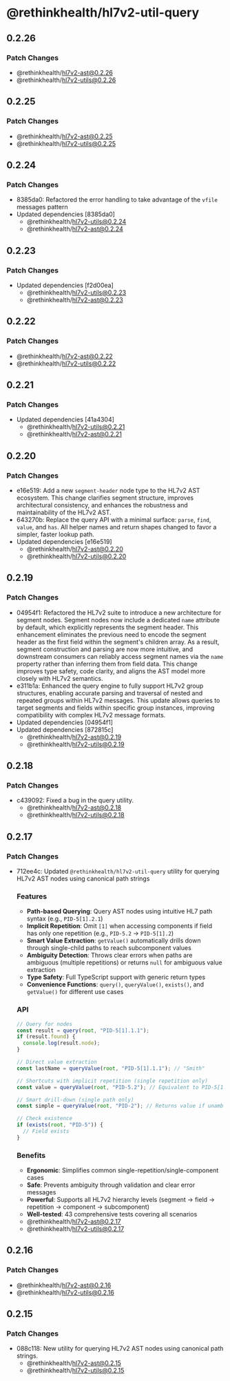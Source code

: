 # @rethinkhealth/hl7v2-util-query

## 0.2.26

### Patch Changes

- @rethinkhealth/hl7v2-ast@0.2.26
- @rethinkhealth/hl7v2-utils@0.2.26

## 0.2.25

### Patch Changes

- @rethinkhealth/hl7v2-ast@0.2.25
- @rethinkhealth/hl7v2-utils@0.2.25

## 0.2.24

### Patch Changes

- 8385da0: Refactored the error handling to take advantage of the `vfile` messages pattern
- Updated dependencies [8385da0]
  - @rethinkhealth/hl7v2-utils@0.2.24
  - @rethinkhealth/hl7v2-ast@0.2.24

## 0.2.23

### Patch Changes

- Updated dependencies [f2d00ea]
  - @rethinkhealth/hl7v2-utils@0.2.23
  - @rethinkhealth/hl7v2-ast@0.2.23

## 0.2.22

### Patch Changes

- @rethinkhealth/hl7v2-ast@0.2.22
- @rethinkhealth/hl7v2-utils@0.2.22

## 0.2.21

### Patch Changes

- Updated dependencies [41a4304]
  - @rethinkhealth/hl7v2-utils@0.2.21
  - @rethinkhealth/hl7v2-ast@0.2.21

## 0.2.20

### Patch Changes

- e16e519: Add a new `segment-header` node type to the HL7v2 AST ecosystem. This change clarifies segment structure, improves architectural consistency, and enhances the robustness and maintainability of the HL7v2 AST.
- 643270b: Replace the query API with a minimal surface: `parse`, `find`, `value`, and `has`.
  All helper names and return shapes changed to favor a simpler, faster lookup path.
- Updated dependencies [e16e519]
  - @rethinkhealth/hl7v2-ast@0.2.20
  - @rethinkhealth/hl7v2-utils@0.2.20

## 0.2.19

### Patch Changes

- 04954f1: Refactored the HL7v2 suite to introduce a new architecture for segment nodes. Segment nodes now include a dedicated `name` attribute by default, which explicitly represents the segment header. This enhancement eliminates the previous need to encode the segment header as the first field within the segment's children array. As a result, segment construction and parsing are now more intuitive, and downstream consumers can reliably access segment names via the `name` property rather than inferring them from field data. This change improves type safety, code clarity, and aligns the AST model more closely with HL7v2 semantics.
- e311b1a: Enhanced the query engine to fully support HL7v2 group structures, enabling accurate parsing and traversal of nested and repeated groups within HL7v2 messages. This update allows queries to target segments and fields within specific group instances, improving compatibility with complex HL7v2 message formats.
- Updated dependencies [04954f1]
- Updated dependencies [872815c]
  - @rethinkhealth/hl7v2-ast@0.2.19
  - @rethinkhealth/hl7v2-utils@0.2.19

## 0.2.18

### Patch Changes

- c439092: Fixed a bug in the query utility.
  - @rethinkhealth/hl7v2-ast@0.2.18
  - @rethinkhealth/hl7v2-utils@0.2.18

## 0.2.17

### Patch Changes

- 712ee4c: Updated `@rethinkhealth/hl7v2-util-query` utility for querying HL7v2 AST nodes using canonical path strings

  ### Features

  - **Path-based Querying**: Query AST nodes using intuitive HL7 path syntax (e.g., `PID-5[1].2.1`)
  - **Implicit Repetition**: Omit `[1]` when accessing components if field has only one repetition (e.g., `PID-5.2` → `PID-5[1].2`)
  - **Smart Value Extraction**: `getValue()` automatically drills down through single-child paths to reach subcomponent values
  - **Ambiguity Detection**: Throws clear errors when paths are ambiguous (multiple repetitions) or returns `null` for ambiguous value extraction
  - **Type Safety**: Full TypeScript support with generic return types
  - **Convenience Functions**: `query()`, `queryValue()`, `exists()`, and `getValue()` for different use cases

  ### API

  ```typescript
  // Query for nodes
  const result = query(root, "PID-5[1].1.1");
  if (result.found) {
    console.log(result.node);
  }

  // Direct value extraction
  const lastName = queryValue(root, "PID-5[1].1.1"); // "Smith"

  // Shortcuts with implicit repetition (single repetition only)
  const value = queryValue(root, "PID-5.2"); // Equivalent to PID-5[1].2

  // Smart drill-down (single path only)
  const simple = queryValue(root, "PID-2"); // Returns value if unambiguous

  // Check existence
  if (exists(root, "PID-5")) {
    // Field exists
  }
  ```

  ### Benefits

  - **Ergonomic**: Simplifies common single-repetition/single-component cases
  - **Safe**: Prevents ambiguity through validation and clear error messages
  - **Powerful**: Supports all HL7v2 hierarchy levels (segment → field → repetition → component → subcomponent)
  - **Well-tested**: 43 comprehensive tests covering all scenarios
  - @rethinkhealth/hl7v2-ast@0.2.17
  - @rethinkhealth/hl7v2-utils@0.2.17

## 0.2.16

### Patch Changes

- @rethinkhealth/hl7v2-ast@0.2.16
- @rethinkhealth/hl7v2-utils@0.2.16

## 0.2.15

### Patch Changes

- 088c118: New utility for querying HL7v2 AST nodes using canonical path strings.
  - @rethinkhealth/hl7v2-ast@0.2.15
  - @rethinkhealth/hl7v2-utils@0.2.15
